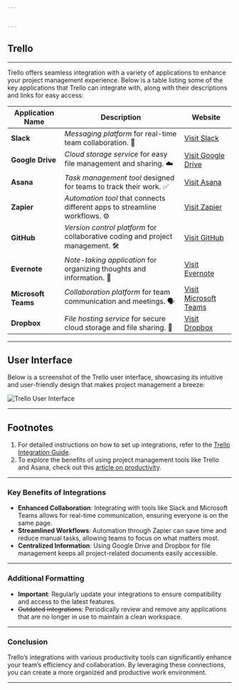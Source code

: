 ```yaml
---


---
```


<h2 id="trello">Trello</h2>
<hr>
<p>Trello offers seamless integration with a variety of applications to enhance your project management experience. Below is a table listing some of the key applications that Trello can integrate with, along with their descriptions and links for easy access:</p>

<table>
<thead>
<tr>
<th>Application Name</th>
<th>Description</th>
<th>Website</th>
</tr>
</thead>
<tbody>
<tr>
<td><strong>Slack</strong></td>
<td><em>Messaging platform</em> for real-time team collaboration. 💬</td>
<td><a href="https://slack.com">Visit Slack</a></td>
</tr>
<tr>
<td><strong>Google Drive</strong></td>
<td><em>Cloud storage service</em> for easy file management and sharing. ☁️</td>
<td><a href="https://drive.google.com">Visit Google Drive</a></td>
</tr>
<tr>
<td><strong>Asana</strong></td>
<td><em>Task management tool</em> designed for teams to track their work. ✅</td>
<td><a href="https://asana.com">Visit Asana</a></td>
</tr>
<tr>
<td><strong>Zapier</strong></td>
<td><em>Automation tool</em> that connects different apps to streamline workflows. ⚙️</td>
<td><a href="https://zapier.com">Visit Zapier</a></td>
</tr>
<tr>
<td><strong>GitHub</strong></td>
<td><em>Version control platform</em> for collaborative coding and project management. 🛠️</td>
<td><a href="https://github.com">Visit GitHub</a></td>
</tr>
<tr>
<td><strong>Evernote</strong></td>
<td><em>Note-taking application</em> for organizing thoughts and information. 📝</td>
<td><a href="https://evernote.com">Visit Evernote</a></td>
</tr>
<tr>
<td><strong>Microsoft Teams</strong></td>
<td><em>Collaboration platform</em> for team communication and meetings. 🗣️</td>
<td><a href="https://teams.microsoft.com">Visit Microsoft Teams</a></td>
</tr>
<tr>
<td><strong>Dropbox</strong></td>
<td><em>File hosting service</em> for secure cloud storage and file sharing. 📂</td>
<td><a href="https://www.dropbox.com">Visit Dropbox</a></td>
</tr>
</tbody>
</table><hr>
<h2 id="user-interface">User Interface</h2>
<p>Below is a screenshot of the Trello user interface, showcasing its intuitive and user-friendly design that makes project management a breeze:</p>
<p><img src="trello_screenshot.png" alt="Trello User Interface" title="Screenshot of the Trello user interface"></p>
<hr>
<h2 id="footnotes">Footnotes</h2>
<ol>
<li>For detailed instructions on how to set up integrations, refer to the <a href="https://trello.com/integrations">Trello Integration Guide</a>.</li>
<li>To explore the benefits of using project management tools like Trello and Asana, check out this <a href="https://example.com/productivity-tools">article on productivity</a>.</li>
</ol>
<hr>
<h3 id="key-benefits-of-integrations">Key Benefits of Integrations</h3>
<ul>
<li><strong>Enhanced Collaboration</strong>: Integrating with tools like Slack and Microsoft Teams allows for real-time communication, ensuring everyone is on the same page.</li>
<li><strong>Streamlined Workflows</strong>: Automation through Zapier can save time and reduce manual tasks, allowing teams to focus on what matters most.</li>
<li><strong>Centralized Information</strong>: Using Google Drive and Dropbox for file management keeps all project-related documents easily accessible.</li>
</ul>
<hr>
<h3 id="additional-formatting">Additional Formatting</h3>
<ul>
<li><strong>Important</strong>: Regularly update your integrations to ensure compatibility and access to the latest features.</li>
<li><s>Outdated integrations</s>: Periodically review and remove any applications that are no longer in use to maintain a clean workspace.</li>
</ul>
<hr>
<h3 id="conclusion">Conclusion</h3>
<p>Trello’s integrations with various productivity tools can significantly enhance your team’s efficiency and collaboration. By leveraging these connections, you can create a more organized and productive work environment.</p>
<hr>


